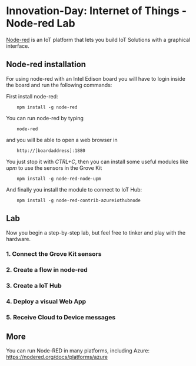 # Innovation-Day: Internet of Things - Node-red Lab

[Node-red](http://nodered.org) is an IoT platform that lets you build IoT Solutions with a graphical interface.

## Node-red installation

For using node-red with an Intel Edison board you will have to login inside the board and run the following commands:

First install node-red:

```
    npm install -g node-red
```

You can run node-red by typing

```
    node-red
```

and you will be able to open a web browser in

        http://[boardaddress]:1880

You just stop it with *CTRL+C*, then you can install some useful modules like *upm* to use the sensors in the Grove Kit

```
    npm install -g node-red-node-upm
```

And finally you install the module to connect to IoT Hub:

```
    npm install -g node-red-contrib-azureiothubnode
```

## Lab

Now you begin a step-by-step lab, but feel free to tinker and play with the hardware.

### 1. Connect the Grove Kit sensors

### 2. Create a flow in node-red

### 3. Create a IoT Hub

### 4. Deploy a visual Web App

### 5. Receive Cloud to Device messages
 
## More

You can run Node-RED in many platforms, including Azure: https://nodered.org/docs/platforms/azure

